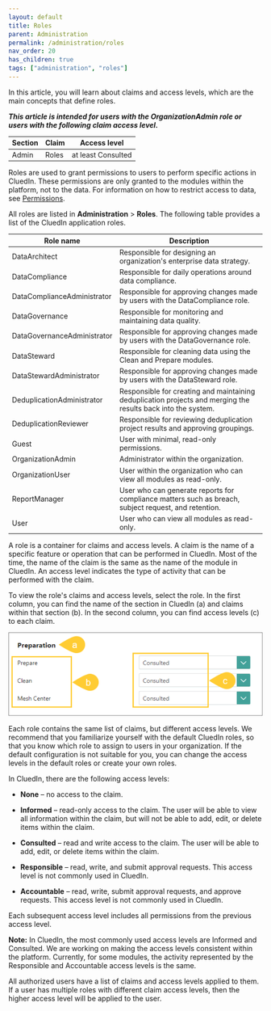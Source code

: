```yaml
---
layout: default
title: Roles
parent: Administration
permalink: /administration/roles
nav_order: 20
has_children: true
tags: ["administration", "roles"]
---
```


In this article, you will learn about claims and access levels, which are the main concepts that define roles.

**_This article is intended for users with the OrganizationAdmin role or users with the following claim access level._**

| Section | Claim | Access level |
|--|--|--|
| Admin | Roles | at least Consulted |

Roles are used to grant permissions to users to perform specific actions in CluedIn. These permissions are only granted to the modules within the platform, not to the data. For information on how to restrict access to data, see [Permissions](/administration/permissions).

All roles are listed in **Administration** > **Roles**. The following table provides a list of the CluedIn application roles.

| Role name | Description |
|--|--|
| DataArchitect | Responsible for designing an organization's enterprise data strategy. |
| DataCompliance | Responsible for daily operations around data compliance. |
| DataComplianceAdministrator | Responsible for approving changes made by users with the DataCompliance role. |
| DataGovernance | Responsible for monitoring and maintaining data quality. |
| DataGovernanceAdministrator | Responsible for approving changes made by users with the DataGovernance role. |
| DataSteward | Responsible for cleaning data using the Clean and Prepare modules. |
| DataStewardAdministrator | Responsible for approving changes made by users with the DataSteward role. |
| DeduplicationAdministrator | Responsible for creating and maintaining deduplication projects and merging the results back into the system. |
| DeduplicationReviewer | Responsible for reviewing deduplication project results and approving groupings. |
| Guest | User with minimal, read-only permissions. |
| OrganizationAdmin | Administrator within the organization. |
| OrganizationUser | User within the organization who can view all modules as read-only. |
| ReportManager | User who can generate reports for compliance matters such as breach, subject request, and retention. |
| User | User who can view all modules as read-only. |

A role is a container for claims and access levels. A claim is the name of a specific feature or operation that can be performed in CluedIn. Most of the time, the name of the claim is the same as the name of the module in CluedIn. An access level indicates the type of activity that can be performed with the claim. 

To view the role's claims and access levels, select the role. In the first column, you can find the name of the section in CluedIn (a) and claims within that section (b). In the second column, you can find access levels (c) to each claim.

![roles-1.png](../../assets/images/administration/roles/roles-1.png)

Each role contains the same list of claims, but different access levels. We recommend that you familiarize yourself with the default CluedIn roles, so that you know which role to assign to users in your organization. If the default configuration is not suitable for you, you can change the access levels in the default roles or create your own roles.

In CluedIn, there are the following access levels:

- **None** – no access to the claim.

- **Informed** – read-only access to the claim. The user will be able to view all information within the claim, but will not be able to add, edit, or delete items within the claim.

- **Consulted** – read and write access to the claim. The user will be able to add, edit, or delete items within the claim.

- **Responsible** – read, write, and submit approval requests. This access level is not commonly used in CluedIn.

- **Accountable** – read, write, submit approval requests, and approve requests. This access level is not commonly used in CluedIn.

Each subsequent access level includes all permissions from the previous access level.

**Note:** In CluedIn, the most commonly used access levels are Informed and Consulted. We are working on making the access levels consistent within the platform. Currently, for some modules, the activity represented by the Responsible and Accountable access levels is the same.

All authorized users have a list of claims and access levels applied to them. If a user has multiple roles with different claim access levels, then the higher access level will be applied to the user.